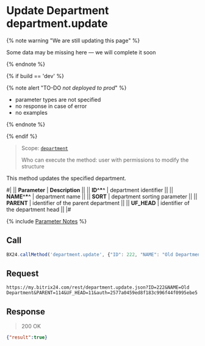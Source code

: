 # Update Department department.update

{% note warning "We are still updating this page" %}

Some data may be missing here — we will complete it soon

{% endnote %}

{% if build == 'dev' %}

{% note alert "TO-DO _not deployed to prod_" %}

- parameter types are not specified
- no response in case of error
- no examples
  
{% endnote %}

{% endif %}

> Scope: [`department`](../scopes/permissions.md)
>
> Who can execute the method: user with permissions to modify the structure

This method updates the specified department.

#|
|| **Parameter** | **Description** ||
|| **ID^*^** | department identifier ||
|| **NAME^*^** | department name ||
|| **SORT** | department sorting parameter ||
|| **PARENT** | identifier of the parent department ||
|| **UF_HEAD** | identifier of the department head ||
|#

{% include [Parameter Notes](../../_includes/required.md) %}

## Call

```js
BX24.callMethod('department.update', {"ID": 222, "NAME": "Old Department", "PARENT": 114, "UF_HEAD": 11});
```

## Request

```
https://my.bitrix24.com/rest/department.update.json?ID=222&NAME=Old Department&PARENT=114&UF_HEAD=11&auth=2577a0459ed8f183c996f44f0995ebe5
```

## Response

> 200 OK

```json
{"result":true}
```